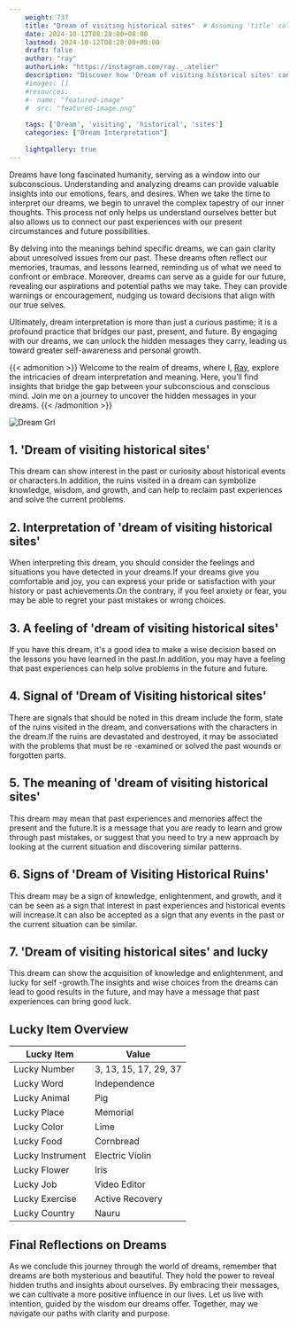 ```yaml
---
    weight: 737
    title: "Dream of visiting historical sites"  # Assuming 'title' column exists
    date: 2024-10-12T08:28:00+08:00
    lastmod: 2024-10-12T08:28:00+08:00
    draft: false
    author: "ray"
    authorLink: "https://instagram.com/ray._.atelier"
    description: "Discover how 'Dream of visiting historical sites' can interpret your future and uncover its significant meanings in your life."
    #images: []
    #resources:
    #- name: "featured-image"
    #  src: "featured-image.png"
    
    tags: ['Dream', 'visiting', 'historical', 'sites']
    categories: ["Dream Interpretation"]
    
    lightgallery: true
---
```

    
Dreams have long fascinated humanity, serving as a window into our subconscious. Understanding and analyzing dreams can provide valuable insights into our emotions, fears, and desires. When we take the time to interpret our dreams, we begin to unravel the complex tapestry of our inner thoughts. This process not only helps us understand ourselves better but also allows us to connect our past experiences with our present circumstances and future possibilities.

By delving into the meanings behind specific dreams, we can gain clarity about unresolved issues from our past. These dreams often reflect our memories, traumas, and lessons learned, reminding us of what we need to confront or embrace. Moreover, dreams can serve as a guide for our future, revealing our aspirations and potential paths we may take. They can provide warnings or encouragement, nudging us toward decisions that align with our true selves.

Ultimately, dream interpretation is more than just a curious pastime; it is a profound practice that bridges our past, present, and future. By engaging with our dreams, we can unlock the hidden messages they carry, leading us toward greater self-awareness and personal growth.

{{< admonition >}}
Welcome to the realm of dreams, where I, [Ray](https://instagram.com/ray._.atelier), explore the intricacies of dream interpretation and meaning. Here, you’ll find insights that bridge the gap between your subconscious and conscious mind. Join me on a journey to uncover the hidden messages in your dreams.
{{< /admonition >}}

![Dream Grl](https://cdn.pixabay.com/photo/2017/11/02/03/35/gothic-2910057_1280.jpg "Dream Grl")

## 1. 'Dream of visiting historical sites'
This dream can show interest in the past or curiosity about historical events or characters.In addition, the ruins visited in a dream can symbolize knowledge, wisdom, and growth, and can help to reclaim past experiences and solve the current problems.

## 2. Interpretation of 'dream of visiting historical sites'
When interpreting this dream, you should consider the feelings and situations you have detected in your dreams.If your dreams give you comfortable and joy, you can express your pride or satisfaction with your history or past achievements.On the contrary, if you feel anxiety or fear, you may be able to regret your past mistakes or wrong choices.

## 3. A feeling of 'dream of visiting historical sites'
If you have this dream, it's a good idea to make a wise decision based on the lessons you have learned in the past.In addition, you may have a feeling that past experiences can help solve problems in the future and future.

## 4. Signal of 'Dream of Visiting historical sites'
There are signals that should be noted in this dream include the form, state of the ruins visited in the dream, and conversations with the characters in the dream.If the ruins are devastated and destroyed, it may be associated with the problems that must be re -examined or solved the past wounds or forgotten parts.

## 5. The meaning of 'dream of visiting historical sites'
This dream may mean that past experiences and memories affect the present and the future.It is a message that you are ready to learn and grow through past mistakes, or suggest that you need to try a new approach by looking at the current situation and discovering similar patterns.

## 6. Signs of 'Dream of Visiting Historical Ruins'
This dream may be a sign of knowledge, enlightenment, and growth, and it can be seen as a sign that interest in past experiences and historical events will increase.It can also be accepted as a sign that any events in the past or the current situation can be similar.

## 7. 'Dream of visiting historical sites' and lucky
This dream can show the acquisition of knowledge and enlightenment, and lucky for self -growth.The insights and wise choices from the dreams can lead to good results in the future, and may have a message that past experiences can bring good luck.

## Lucky Item Overview
| Lucky Item          | Value              |
|---------------|--------------------|
| Lucky Number        | 3, 13, 15, 17, 29, 37  |
| Lucky Word          | Independence |
| Lucky Animal        | Pig |
| Lucky Place         | Memorial     |
| Lucky Color         | Lime     |
| Lucky Food          | Cornbread      |
| Lucky Instrument    | Electric Violin |
| Lucky Flower        | Iris    |
| Lucky Job           | Video Editor       |
| Lucky Exercise      | Active Recovery  |
| Lucky Country       | Nauru    |


##  Final Reflections on Dreams

As we conclude this journey through the world of dreams, remember that dreams are both mysterious and beautiful. They hold the power to reveal hidden truths and insights about ourselves. By embracing their messages, we can cultivate a more positive influence in our lives. Let us live with intention, guided by the wisdom our dreams offer. Together, may we navigate our paths with clarity and purpose.

